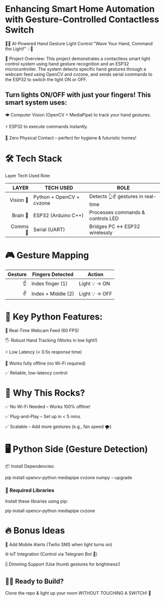 # Enhancing Smart Home Automation with Gesture-Controlled Contactless Switch

🤖✨ AI-Powered Hand Gesture Light Control
"Wave Your Hand, Command the Light!" 💡👋

🚀 Project Overview:
This project demonstrates a contactless smart light control system using hand gesture recognition and an ESP32 microcontroller. The system detects specific hand gestures through a webcam feed using OpenCV and cvzone, and sends serial commands to the ESP32 to switch the light ON or OFF.

## Turn lights ON/OFF with just your fingers! This smart system uses:

👁️ Computer Vision (OpenCV + MediaPipe) to track your hand gestures.

⚡ ESP32 to execute commands instantly.

🔌 Zero Physical Contact – perfect for hygiene & futuristic homes!

# 🛠️ Tech Stack

Layer	Tech Used	Role:

|  LAYER     | TECH USED                   | ROLE                                |
|--------:   |----------------------------|-------------------------------------|
| Vision 👀  | Python + OpenCV + cvzone| Detects 👆✌️ gestures in real-time   |
|  Brain 🧠  | ESP32 (Arduino C++)	   |  Processes commands & controls LED  |
|   Comms 📡 | Serial (UART)	         |  Bridges PC ↔ ESP32 wirelessly      |


# 🎮 Gesture Mapping

| Gesture | Fingers Detected | Action |
|--------:|------------------|--------|
|   ☝️    | Index finger (1)  | Light 💡 → ON |
|   ✌️    | Index + Middle (2)| Light 💡 → OFF |


# 🚀 Key Python Features:

📸 Real-Time Webcam Feed (60 FPS)

🖐️ Robust Hand Tracking (Works in low light!)

⚡ Low Latency (< 0.5s response time)

🛜 Works fully offline (no Wi-Fi required)

✅ Reliable, low-latency control


# 🌟 Why This Rocks?

✅ No Wi-Fi Needed – Works 100% offline!

✅ Plug-and-Play – Set up in < 5 mins.

✅ Scalable – Add more gestures (e.g., fan speed 🌪️).

# 🖥️ Python Side (Gesture Detection)

📦 Install Dependencies:

pip install opencv-python mediapipe cvzone numpy --upgrade

### 🔗 Required Libraries

Install these libraries using pip:

pip install opencv-python mediapipe cvzone

# 🔥 Bonus Ideas

📱 Add Mobile Alerts (Twilio SMS when light turns on)

🌐 IoT Integration (Control via Telegram Bot 🤖)

🎚️ Dimming Support (Use thumb gestures for brightness!)

## 👨‍💻 Ready to Build?
Clone the repo & light up your room WITHOUT TOUCHING A SWITCH! 🎉

